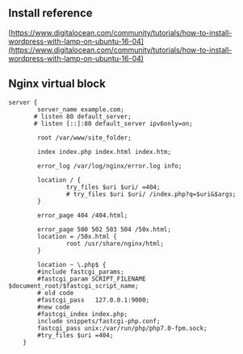 ## Install reference
[https://www.digitalocean.com/community/tutorials/how-to-install-wordpress-with-lamp-on-ubuntu-16-04](https://www.digitalocean.com/community/tutorials/how-to-install-wordpress-with-lamp-on-ubuntu-16-04)
## Nginx virtual block
```
server {
        server_name example.com;
       # listen 80 default_server;
       # listen [::]:80 default_server ipv6only=on;

        root /var/www/site_folder;
        
        index index.php index.html index.htm;

        error_log /var/log/nginx/error.log info;

        location / {
                try_files $uri $uri/ =404;
                # try_files $uri $uri/ /index.php?q=$uri&$args;
        }

        error_page 404 /404.html;

        error_page 500 502 503 504 /50x.html;
        location = /50x.html {
                root /usr/share/nginx/html;
        }

        location ~ \.php$ {
        #include fastcgi_params;
        #fastcgi_param SCRIPT_FILENAME $document_root/$fastcgi_script_name;
        # old code
        #fastcgi_pass   127.0.0.1:9000;
        #new code
        #fastcgi_index index.php;
        include snippets/fastcgi-php.conf;
        fastcgi_pass unix:/var/run/php/php7.0-fpm.sock;
        #try_files $uri =404;
    }
```